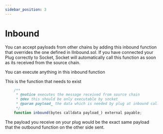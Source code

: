 ```yaml
---
sidebar_position: 3
---
```

# Inbound

You can accept payloads from other chains by adding this inbound function that overrides the one defined in IInbound.sol. If you have connected your Plug correctly to Socket, Socket will automatically call this function as soon as its received from the source chain. 

You can execute anything in this inbound function

This is the function that needs to exist

```javascript
	/**
     * @notice executes the message received from source chain
     * @dev this should be only executable by socket
     * @param payload_ the data which is needed by plug at inbound call on destination
     */
    function inbound(bytes calldata payload_) external payable;
```

The payload you receive on your plug would be the exact same payload that the outbound function on the other side sent. 
